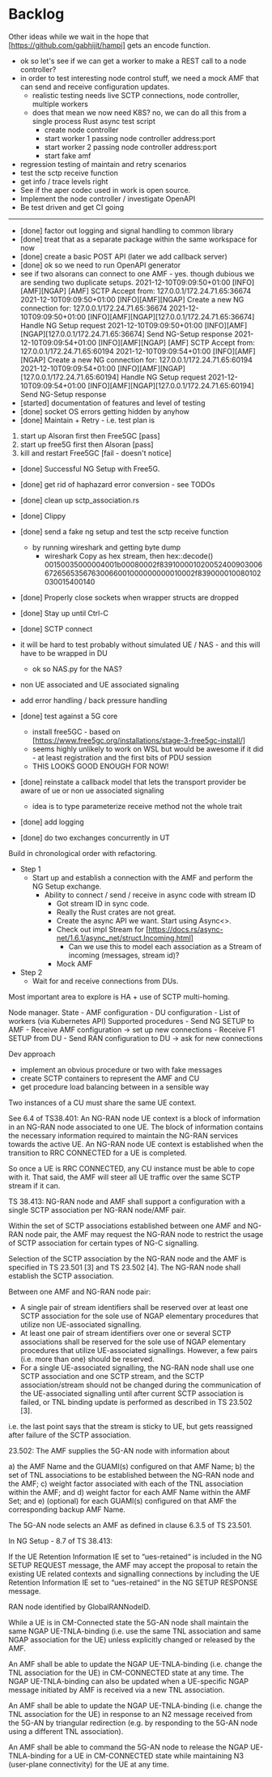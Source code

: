 # Backlog

Other ideas while we wait in the hope that [https://github.com/gabhijit/hampi] gets an encode function.

- ok so let's see if we can get a worker to make a REST call to a node controller?
- in order to test interesting node control stuff, we need a mock AMF that can send and receive configuration updates.
  - realistic testing needs live SCTP connections, node controller, multiple workers
  - does that mean we now need K8S?  no, we can do all this from a single process Rust async test script
    - create node controller
    - start worker 1 passing node controller address:port
    - start worker 2 passing node controller address:port
    - start fake amf
- regression testing of maintain and retry scenarios
- test the sctp receive function
- get info / trace levels right
- See if the aper codec used in work is open source.
- Implement the node controller / investigate OpenAPI
- Be test driven and get CI going

------

- [done] factor out logging and signal handling to common library
- [done] treat that as a separate package within the same workspace for now
- [done] create a basic POST API (later we add callback server)
- [done] ok so we need to run OpenAPI generator
- see if two alsorans can connect to one AMF - yes.  though dubious we are sending two duplicate setups.
  2021-12-10T09:09:50+01:00 [INFO][AMF][NGAP] [AMF] SCTP Accept from: 127.0.0.1/172.24.71.65:36674
  2021-12-10T09:09:50+01:00 [INFO][AMF][NGAP] Create a new NG connection for: 127.0.0.1/172.24.71.65:36674
  2021-12-10T09:09:50+01:00 [INFO][AMF][NGAP][127.0.0.1/172.24.71.65:36674] Handle NG Setup request
  2021-12-10T09:09:50+01:00 [INFO][AMF][NGAP][127.0.0.1/172.24.71.65:36674] Send NG-Setup response
  2021-12-10T09:09:54+01:00 [INFO][AMF][NGAP] [AMF] SCTP Accept from: 127.0.0.1/172.24.71.65:60194
  2021-12-10T09:09:54+01:00 [INFO][AMF][NGAP] Create a new NG connection for: 127.0.0.1/172.24.71.65:60194
  2021-12-10T09:09:54+01:00 [INFO][AMF][NGAP][127.0.0.1/172.24.71.65:60194] Handle NG Setup request
  2021-12-10T09:09:54+01:00 [INFO][AMF][NGAP][127.0.0.1/172.24.71.65:60194] Send NG-Setup response
- [started] documentation of features and level of testing
- [done] socket OS errors getting hidden by anyhow
- [done] Maintain + Retry - i.e. test plan is
  
1. start up Alsoran first then Free5GC [pass]
2. start up free5G first then Alsoran [pass]
3. kill and restart Free5GC [fail - doesn't notice]

- [done] Successful NG Setup with Free5G.
- [done] get rid of haphazard error conversion - see TODOs
- [done] clean up sctp_association.rs
- [done] Clippy
- [done] send a fake ng setup and test the sctp receive function
  - by running wireshark and getting byte dump
    - wireshark Copy as hex stream, then hex::decode()
         00150035000004001b00080002f83910000102005240090300667265653567630066001000000000010002f839000010080102030015400140
- [done] Properly close sockets when wrapper structs are dropped
- [done] Stay up until Ctrl-C
- [done] SCTP connect

- it will be hard to test probably without simulated UE / NAS - and this will have to be wrapped in DU
  - ok so NAS.py for the NAS?
- non UE associated and UE associated signaling
- add error handling / back pressure handling

- [done] test against a 5G core
  - install free5GC - based on [https://www.free5gc.org/installations/stage-3-free5gc-install/]
  - seems highly unlikely to work on WSL but would be awesome if it did - at least registration and the first bits of PDU session
  - THIS LOOKS GOOD ENOUGH FOR NOW!
- [done] reinstate a callback model that lets the transport provider be aware of ue or non ue associated signaling
  - idea is to type parameterize receive method not the whole trait
- [done] add logging
- [done] do two exchanges concurrently in UT

Build in chronological order with refactoring.

- Step 1
  - Start up and establish a connection with the AMF and perform the NG Setup exchange.
    - Ability to connect / send / receive in async code with stream ID
      - Got stream ID in sync code.
      - Really the Rust crates are not great.
      - Create the async API we want.  Start using Async<>.
      - Check out impl Stream for [https://docs.rs/async-net/1.6.1/async_net/struct.Incoming.html]
        - Can we use this to model each association as a Stream of incoming (messages, stream id)?
      - Mock AMF
- Step 2
  - Wait for and receive connections from DUs.

Most important area to explore is HA + use of SCTP multi-homing.

Node manager.
  State
    -  AMF configuration
    -  DU configuration
    -  List of workers (via Kubernetes API)
  Supported procedures
    -  Send NG SETUP to AMF
    -  Receive AMF configuration -> set up new connections
    -  Receive F1 SETUP from DU
    -  Send RAN configuration to DU -> ask for new connections

Dev approach

- implement an obvious procedure or two with fake messages
- create SCTP containers to represent the AMF and CU
- get procedure load balancing between in a sensible way

Two instances of a CU must share the same UE context.  

See 6.4 of TS38.401:
   An NG-RAN node UE context is a block of information in an NG-RAN node associated to one UE. The block of information contains the necessary information required to maintain the NG-RAN services towards the active UE. An NG-RAN node UE context is established when the transition to RRC CONNECTED for a UE is completed.

So once a UE is RRC CONNECTED, any CU instance must be able to cope with it.  That said, the AMF will steer all UE traffic over the same SCTP stream if it can.

TS 38.413:
  NG-RAN node and AMF shall support a configuration with a single SCTP association per NG-RAN node/AMF pair.

  Within the set of SCTP associations established between one AMF and NG-RAN node pair, the AMF may request the NG-RAN node to restrict the usage of SCTP association for certain types of NG-C signalling.

  Selection of the SCTP association by the NG-RAN node and the AMF is specified in TS 23.501 [3] and TS 23.502 [4]. The NG-RAN node shall establish the SCTP association.

  Between one AMF and NG-RAN node pair:

- A single pair of stream identifiers shall be reserved over at least one SCTP association for the sole use of NGAP elementary procedures that utilize non UE-associated signalling.
- At least one pair of stream identifiers over one or several SCTP associations shall be reserved for the sole use of NGAP elementary procedures that utilize UE-associated signallings. However, a few pairs (i.e. more than one) should be reserved.
- For a single UE-associated signalling, the NG-RAN node shall use one SCTP association and one SCTP stream, and the SCTP association/stream should not be changed during the communication of the UE-associated signalling until after current SCTP association is failed, or TNL binding update is performed as described in TS 23.502 [3].

i.e. the last point says that the stream is sticky to UE, but gets reassigned after failure of the SCTP association.

23.502:
The AMF supplies the 5G-AN node with information about

a) the AMF Name and the GUAMI(s) configured on that AMF Name;
b) the set of TNL associations to be established between the NG-RAN node and the AMF;
c) weight factor associated with each of the TNL association within the AMF; and
d) weight factor for each AMF Name within the AMF Set; and
e) (optional) for each GUAMI(s) configured on that AMF the corresponding backup AMF Name.

The 5G-AN node selects an AMF as defined in clause 6.3.5 of TS 23.501.

In NG Setup - 8.7 of TS 38.413:

If the UE Retention Information IE set to “ues-retained“ is included in the NG SETUP REQUEST message, the AMF may accept the proposal to retain the existing UE related contexts and signalling connections by including the UE Retention Information IE set to “ues-retained“ in the NG SETUP RESPONSE message.

RAN node identified by GlobalRANNodeID.

While a UE is in CM-Connected state the 5G-AN node shall maintain the same NGAP UE-TNLA-binding (i.e. use the same TNL association and same NGAP association for the UE) unless explicitly changed or released by the AMF.

An AMF shall be able to update the NGAP UE-TNLA-binding (i.e. change the TNL association for the UE) in CM-CONNECTED state at any time. The NGAP UE-TNLA-binding can also be updated when a UE-specific NGAP message initiated by AMF is received via a new TNL association.

An AMF shall be able to update the NGAP UE-TNLA-binding (i.e. change the TNL association for the UE) in response to an N2 message received from the 5G-AN by triangular redirection (e.g. by responding to the 5G-AN node using a different TNL association).

An AMF shall be able to command the 5G-AN node to release the NGAP UE-TNLA-binding for a UE in CM-CONNECTED state while maintaining N3 (user-plane connectivity) for the UE at any time.
